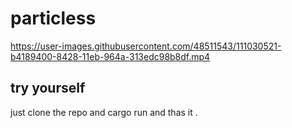 # particless
  

https://user-images.githubusercontent.com/48511543/111030521-b4189400-8428-11eb-964a-313edc98b8df.mp4


  ## try yourself
   just clone the repo
   and cargo run
   and thas it .
